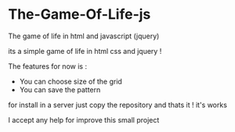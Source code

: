 # The-Game-Of-Life-js

The game of life in html and javascript (jquery)

its a simple game of life in html css and jquery !

The features for now is :

 - You can choose size of the grid
 - You can save the pattern

for install in a server just copy the repository and thats it ! it's works

I accept any help for improve this small project


